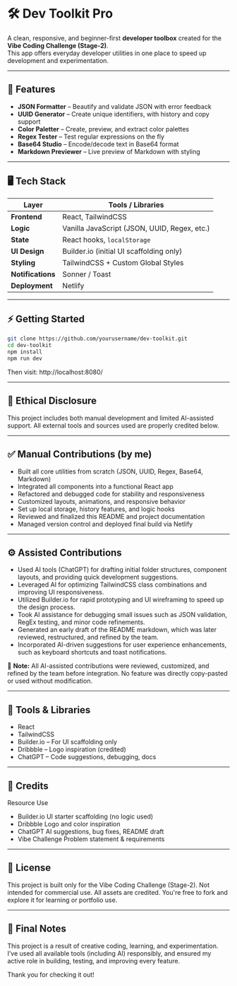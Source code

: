  # 🛠️ Dev Toolkit Pro

A clean, responsive, and beginner-first **developer toolbox** created for the **Vibe Coding Challenge (Stage-2)**.  
This app offers everyday developer utilities in one place to speed up development and experimentation.

---

## 🚀 Features

- **JSON Formatter** – Beautify and validate JSON with error feedback  
- **UUID Generator** – Create unique identifiers, with history and copy support  
- **Color Paletter** – Create, preview, and extract color palettes  
- **Regex Tester** – Test regular expressions on the fly  
- **Base64 Studio** – Encode/decode text in Base64 format  
- **Markdown Previewer** – Live preview of Markdown with styling

---

## 🖥️ Tech Stack

| Layer             | Tools / Libraries                            |
|-------------------|----------------------------------------------|
| **Frontend**      | React, TailwindCSS                           |
| **Logic**         | Vanilla JavaScript (JSON, UUID, Regex, etc.) |
| **State**         | React hooks, `localStorage`                  |
| **UI Design**     | Builder.io (initial UI scaffolding only)     |
| **Styling**       | TailwindCSS + Custom Global Styles           |
| **Notifications** | Sonner / Toast                               |
| **Deployment**    | Netlify                                      |

---
## ⚡ Getting Started

```bash
git clone https://github.com/yourusername/dev-toolkit.git
cd dev-toolkit
npm install
npm run dev
```
Then visit: http://localhost:8080/

---
## 🤝 Ethical Disclosure

This project includes both manual development and limited AI-assisted support.
All external tools and sources used are properly credited below.

---
## ✅ Manual Contributions (by me)

- Built all core utilities from scratch (JSON, UUID, Regex, Base64, Markdown)
- Integrated all components into a functional React app
- Refactored and debugged code for stability and responsiveness
- Customized layouts, animations, and responsive behavior
- Set up local storage, history features, and logic hooks
- Reviewed and finalized this README and project documentation
- Managed version control and deployed final build via Netlify

---
## ⚙️ Assisted Contributions

- Used AI tools (ChatGPT) for drafting initial folder structures, component layouts, and providing quick development suggestions.
- Leveraged AI for optimizing TailwindCSS class combinations and improving UI responsiveness.
- Utilized Builder.io for rapid prototyping and UI wireframing to speed up the design process.
- Took AI assistance for debugging small issues such as JSON validation, RegEx testing, and minor code refinements.
- Generated an early draft of the README markdown, which was later reviewed, restructured, and refined by the team.
- Incorporated AI-driven suggestions for user experience enhancements, such as keyboard shortcuts and toast notifications.

🔐 **Note:** All AI-assisted contributions were reviewed, customized, and refined by the team before integration. No feature was directly copy-pasted or used without modification.

---
## 🧩 Tools & Libraries

- React
- TailwindCSS
- Builder.io – For UI scaffolding only
- Dribbble – Logo inspiration (credited)
- ChatGPT – Code suggestions, debugging, docs

---
## 📑 Credits

Resource	Use
- Builder.io	UI starter scaffolding (no logic used)
- Dribbble	Logo and color inspiration
- ChatGPT	AI suggestions, bug fixes, README draft
- Vibe Challenge	Problem statement & requirements

---
## 📜 License

This project is built only for the Vibe Coding Challenge (Stage-2).
Not intended for commercial use. All assets are credited.
You're free to fork and explore it for learning or portfolio use.

---
## 🧠 Final Notes

This project is a result of creative coding, learning, and experimentation.
I’ve used all available tools (including AI) responsibly, and ensured my active role in building, testing, and improving every feature.

Thank you for checking it out!
